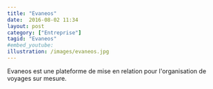 ```yaml
---
title: "Evaneos"
date:  2016-08-02 11:34
layout: post
category: ["Entreprise"]
tagid: "Evaneos"
#embed_youtube:
illustration: /images/evaneos.jpg
---
```


Evaneos est une plateforme de mise en relation pour l'organisation de voyages sur mesure.
